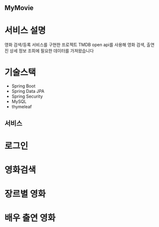 ## MyMovie
# 서비스 설명
영화 검색/등록 서비스를 구현한 프로젝트
TMDB open api를 사용해 영화 검색, 출연진 상세 정보 조희에 필요한 데이터를 가져왔습니다

# 기술스택
- Spring Boot
- Spring Data JPA
- Spring Security
- MySQL
- thymeleaf
  
## 서비스
# 로그인

# 영화검색

# 장르별 영화

# 배우 출연 영화

